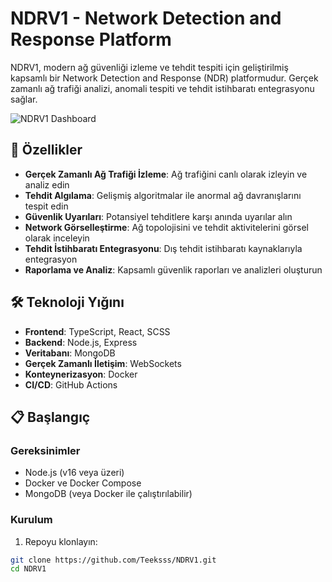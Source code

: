 # NDRV1 - Network Detection and Response Platform

NDRV1, modern ağ güvenliği izleme ve tehdit tespiti için geliştirilmiş kapsamlı bir Network Detection and Response (NDR) platformudur. Gerçek zamanlı ağ trafiği analizi, anomali tespiti ve tehdit istihbaratı entegrasyonu sağlar.

![NDRV1 Dashboard](./docs/images/dashboard-preview.png)

## 🚀 Özellikler

- **Gerçek Zamanlı Ağ Trafiği İzleme**: Ağ trafiğini canlı olarak izleyin ve analiz edin
- **Tehdit Algılama**: Gelişmiş algoritmalar ile anormal ağ davranışlarını tespit edin
- **Güvenlik Uyarıları**: Potansiyel tehditlere karşı anında uyarılar alın
- **Network Görselleştirme**: Ağ topolojisini ve tehdit aktivitelerini görsel olarak inceleyin
- **Tehdit İstihbaratı Entegrasyonu**: Dış tehdit istihbaratı kaynaklarıyla entegrasyon
- **Raporlama ve Analiz**: Kapsamlı güvenlik raporları ve analizleri oluşturun

## 🛠️ Teknoloji Yığını

- **Frontend**: TypeScript, React, SCSS
- **Backend**: Node.js, Express
- **Veritabanı**: MongoDB
- **Gerçek Zamanlı İletişim**: WebSockets
- **Konteynerizasyon**: Docker
- **CI/CD**: GitHub Actions

## 📋 Başlangıç

### Gereksinimler

- Node.js (v16 veya üzeri)
- Docker ve Docker Compose
- MongoDB (veya Docker ile çalıştırılabilir)

### Kurulum

1. Repoyu klonlayın:
```bash
git clone https://github.com/Teeksss/NDRV1.git
cd NDRV1